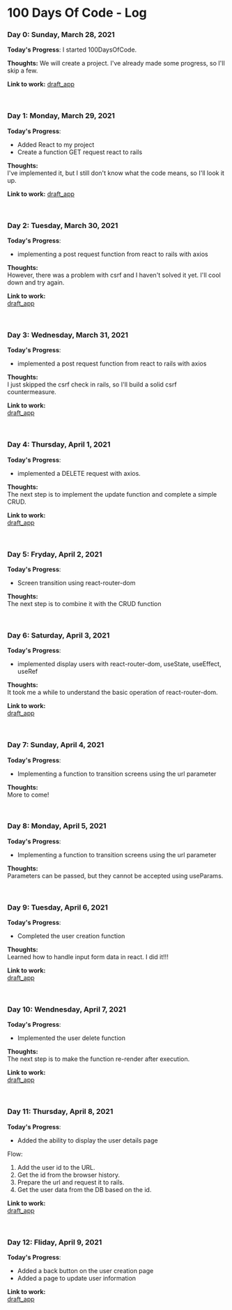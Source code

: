 # 100 Days Of Code - Log

### Day 0: Sunday, March 28, 2021

**Today's Progress**: I started 100DaysOfCode. 

**Thoughts:** We will create a project. I've already made some progress, so I'll skip a few.

**Link to work:** [draft_app](https://github.com/cordelia-sixth/draft_app)

<br/>

### Day 1: Monday, March 29, 2021

**Today's Progress**:
- Added React to my project
- Create a function GET request react to rails

**Thoughts:**
<br/>
I've implemented it, but I still don't know what the code means, so I'll look it up.

**Link to work:** [draft_app](https://github.com/cordelia-sixth/draft_app/tree/add_axios)

<br/>

### Day 2: Tuesday, March 30, 2021

**Today's Progress**:
- implementing a post request function from react to rails with axios

**Thoughts:**
<br/>
However, there was a problem with csrf and I haven't solved it yet. I'll cool down and try again.

**Link to work:**
<br/>
[draft_app](https://github.com/cordelia-sixth/draft_app/tree/add_axios)

<br/>

### Day 3: Wednesday, March 31, 2021

**Today's Progress**:
- implemented a post request function from react to rails with axios

**Thoughts:**
<br/>
I just skipped the csrf check in rails, so I'll build a solid csrf countermeasure.

**Link to work:**
<br/>
[draft_app](https://github.com/cordelia-sixth/draft_app/tree/add_axios)

<br/>

### Day 4: Thursday, April 1, 2021

**Today's Progress**:
- implemented a DELETE request with axios.

**Thoughts:**
<br/>
The next step is to implement the update function and complete a simple CRUD.

**Link to work:**
<br/>
[draft_app](https://github.com/cordelia-sixth/draft_app/tree/add_axios)

<br/>

### Day 5: Fryday, April 2, 2021

**Today's Progress**:
- Screen transition using react-router-dom

**Thoughts:**
<br/>
The next step is to combine it with the CRUD function

<br/>

### Day 6: Saturday, April 3, 2021

**Today's Progress**:
- implemented display users with react-router-dom, useState, useEffect, useRef

**Thoughts:**
<br/>
It took me a while to understand the basic operation of react-router-dom.

**Link to work:**
<br/>
[draft_app](https://github.com/cordelia-sixth/draft_app/tree/add_axios)

<br/>

### Day 7: Sunday, April 4, 2021

**Today's Progress**:
- Implementing a function to transition screens using the url parameter

**Thoughts:**
<br/>
More to come!

<br/>

### Day 8: Monday, April 5, 2021

**Today's Progress**:
- Implementing a function to transition screens using the url parameter

**Thoughts:**
<br/>
Parameters can be passed, but they cannot be accepted using useParams.

<br/>

### Day 9: Tuesday, April 6, 2021

**Today's Progress**:
- Completed the user creation function

**Thoughts:**
<br/>
Learned how to handle input form data in react. I did it!!!

**Link to work:**
<br/>
[draft_app](https://github.com/cordelia-sixth/draft_app/tree/add_axios)

<br/>

### Day 10: Wendnesday, April 7, 2021

**Today's Progress**:
- Implemented the user delete function

**Thoughts:**
<br/>
The next step is to make the function re-render after execution.

**Link to work:**
<br/>
[draft_app](https://github.com/cordelia-sixth/draft_app/tree/add_axios)

<br/>

### Day 11: Thursday, April 8, 2021

**Today's Progress**:
- Added the ability to display the user details page

Flow:
1. Add the user id to the URL.
2. Get the id from the browser history.
3. Prepare the url and request it to rails.
4. Get the user data from the DB based on the id.

**Link to work:**
<br/>
[draft_app](https://github.com/cordelia-sixth/draft_app/tree/add_axios)

<br/>

### Day 12: Fliday, April 9, 2021

**Today's Progress**:
- Added a back button on the user creation page
- Added a page to update user information

**Link to work:**
<br/>
[draft_app](https://github.com/cordelia-sixth/draft_app/tree/add_axios)
